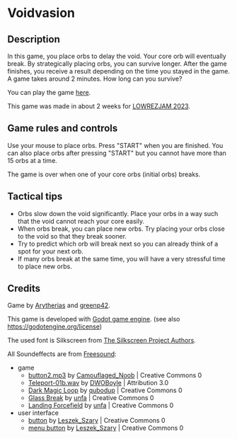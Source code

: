 # Voidvasion

## Description

In this game, you place orbs to delay the void. Your core orb will eventually break. By strategically placing orbs, you can survive longer. After the game finishes, you receive a result depending on the time you stayed in the game. A game takes around 2 minutes. How long can you survive?

You can play the game [here](https://arytherias.itch.io/voidvasion).

This game was made in about 2 weeks for [LOWREZJAM 2023](https://itch.io/jam/lowrezjam-2023).

## Game rules and controls

Use your mouse to place orbs. Press "START" when you are finished.
You can also place orbs after pressing "START" but you cannot have more than 15 orbs at a time.

The game is over when one of your core orbs (initial orbs) breaks.

## Tactical tips

* Orbs slow down the void significantly. Place your orbs in a way such that the void cannot reach your core easily.
* When orbs break, you can place new orbs. Try placing your orbs close to the void so that they break sooner.
* Try to predict which orb will break next so you can already think of a spot for your next orb.
* If many orbs break at the same time, you will have a very stressful time to place new orbs.

## Credits

Game by [Arytherias](https://arytherias.itch.io/) and [greenp42](https://github.com/greenp42).

This game is developed with [Godot game engine](https://godotengine.org/).
(see also https://godotengine.org/license)

The used font is Silkscreen from [The Silkscreen Project Authors](https://github.com/googlefonts/silkscreen).

All Soundeffects are from [Freesound](https://freesound.org/):

* game
  * [button2.mp3](https://freesound.org/people/Camouflaged_Noob/sounds/483709/) by [Camouflaged_Noob](https://freesound.org/people/Camouflaged_Noob/) | Creative Commons 0
  * [Teleport-01b.wav](https://freesound.org/people/DWOBoyle/sounds/474179/) by [DWOBoyle](https://freesound.org/people/DWOBoyle/) | Attribution 3.0
  * [Dark Magic Loop](https://freesound.org/people/qubodup/sounds/442825/) by [qubodup](https://freesound.org/people/qubodup/) | Creative Commons 0
  * [Glass Break](https://freesound.org/people/unfa/sounds/221528/) by [unfa](https://freesound.org/people/unfa/) | Creative Commons 0
  * [Landing Forcefield](https://freesound.org/people/unfa/sounds/584173/) by [unfa](https://freesound.org/people/unfa/) | Creative Commons 0
* user interface
  * [button](https://freesound.org/people/Leszek_Szary/sounds/146717/) by [Leszek_Szary](https://freesound.org/people/Leszek_Szary/) | Creative Commons 0
  * [menu button](https://freesound.org/people/Leszek_Szary/sounds/191592/) by [Leszek_Szary](https://freesound.org/people/Leszek_Szary/) | Creative Commons 0
